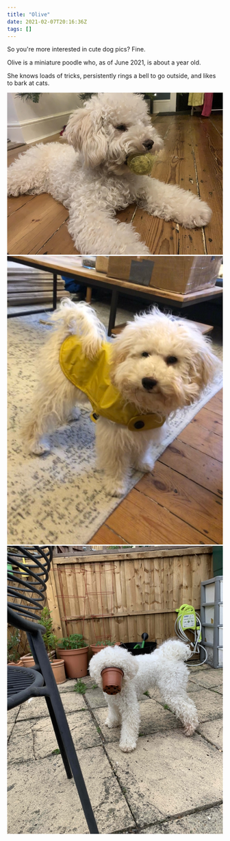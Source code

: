 ```yaml
---
title: "Olive"
date: 2021-02-07T20:16:36Z
tags: []
---
```


So you're more interested in cute dog pics? Fine.

Olive is a miniature poodle who, as of June 2021, is about a year old.

She knows loads of tricks, persistently rings a bell to go outside, and likes to bark at cats.

![Olive with a ball](ball.JPG)
![Olive in a coat](coat.jpeg)
![Olive with a plant pot](pot.jpg)